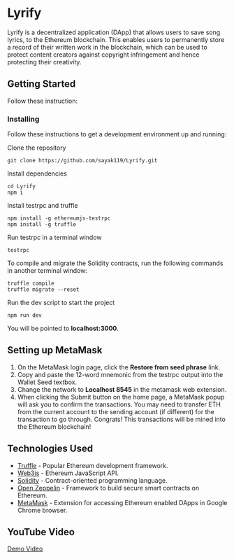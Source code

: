 # Lyrify

Lyrify is a decentralized application (DApp) that allows users to save song lyrics, to the Ethereum blockchain. This enables users to permanently store a record of their written work in the blockchain, which can be used to protect content creators against copyright infringement and hence protecting their creativity.

## Getting Started

Follow these instruction:

### Installing

Follow these instructions to get a development environment up and running:

Clone the repository

```
git clone https://github.com/sayak119/Lyrify.git
```

Install dependencies

```
cd Lyrify
npm i
```

Install testrpc and truffle

```
npm install -g ethereumjs-testrpc
npm install -g truffle
```

Run testrpc in a terminal window

```
testrpc
```

To compile and migrate the Solidity contracts, run the following commands in another terminal window:

```
truffle compile
truffle migrate --reset
```

Run the dev script to start the project

```
npm run dev
```
You will be pointed to **localhost:3000**.

## Setting up MetaMask

1. On the MetaMask login page, click the **Restore from seed phrase** link.
2. Copy and paste the 12-word mnemonic from the testrpc output into the Wallet Seed textbox.
3. Change the network to **Localhost 8545** in the metamask web extension.
4. When clicking the Submit button on the home page, a MetaMask popup will ask you to confirm the transactions. You may need to transfer ETH from the current account to the sending account (if different) for the transaction to go through. Congrats! This transactions will be mined into the Ethereum blockchain!

## Technologies Used

* [Truffle](https://github.com/trufflesuite/truffle) - Popular Ethereum development framework.
* [Web3js](https://github.com/ethereum/web3.js/) - Ethereum JavaScript API.
* [Solidity](https://github.com/ethereum/solidity) - Contract-oriented programming language.
* [Open Zeppelin](https://github.com/OpenZeppelin/openzeppelin-solidity) - Framework to build secure smart contracts on Ethereum.
* [MetaMask](https://chrome.google.com/webstore/detail/metamask/) - Extension for accessing Ethereum enabled DApps in Google Chrome browser.


## YouTube Video

[Demo Video](https://www.youtube.com/watch?v=05_ONNYbL4U)
